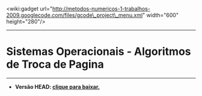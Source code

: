 &lt;wiki:gadget url="http://metodos-numericos-1-trabalhos-2009.googlecode.com/files/gcode\_project\_menu.xml" width="600" height="280"/&gt;

---

# Sistemas Operacionais - Algoritmos de Troca de Pagina #

---

  * **Versão HEAD: [clique para baixar.](http://so-algoritmos-de-troca-de-pagina.googlecode.com/files/algoritmos-de-troca-de-pagina.zip)**